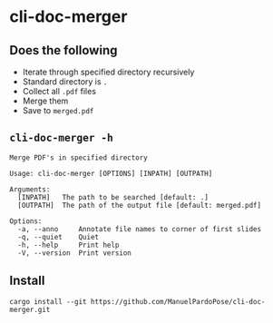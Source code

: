 # cli-doc-merger

## Does the following
- Iterate through specified directory recursively
- Standard directory is `.`
- Collect all `.pdf` files
- Merge them
- Save to `merged.pdf`

## `cli-doc-merger -h`
```
Merge PDF's in specified directory

Usage: cli-doc-merger [OPTIONS] [INPATH] [OUTPATH]

Arguments:
  [INPATH]   The path to be searched [default: .]
  [OUTPATH]  The path of the output file [default: merged.pdf]

Options:
  -a, --anno     Annotate file names to corner of first slides
  -q, --quiet    Quiet
  -h, --help     Print help
  -V, --version  Print version
```

## Install
`cargo install --git https://github.com/ManuelPardoPose/cli-doc-merger.git`
